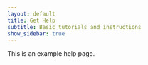 ```yaml
---
layout: default
title: Get Help
subtitle: Basic tutorials and instructions
show_sidebar: true
---
```


This is an example help page. 
